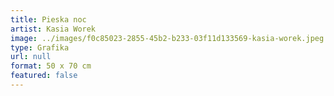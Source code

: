 ```yaml
---
title: Pieska noc
artist: Kasia Worek
image: ../images/f0c85023-2855-45b2-b233-03f11d133569-kasia-worek.jpeg
type: Grafika
url: null
format: 50 x 70 cm
featured: false
---
```

